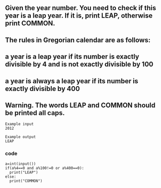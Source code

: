 ## Given the year number. You need to check if this year is a leap year. If it is, print LEAP, otherwise print COMMON.

## The rules in Gregorian calendar are as follows:

## a year is a leap year if its number is exactly divisible by 4 and is not exactly divisible by 100
## a year is always a leap year if its number is exactly divisible by 400

## Warning. The words LEAP and COMMON should be printed all caps.
```
Example input
2012

Example output
LEAP
```
### code
```
a=int(input())
if(a%4==0 and a%100!=0 or a%400==0):
  print("LEAP")
else:
  print("COMMON")
```
